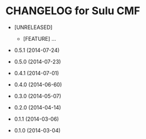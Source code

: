 CHANGELOG for Sulu CMF
======================

* [UNRELEASED]

    * [FEATURE] ...

* 0.5.1 (2014-07-24)

* 0.5.0 (2014-07-23)

* 0.4.1 (2014-07-01)

* 0.4.0 (2014-06-60)

* 0.3.0 (2014-05-07)

* 0.2.0 (2014-04-14)

* 0.1.1 (2014-03-06)

* 0.1.0 (2014-03-04)
